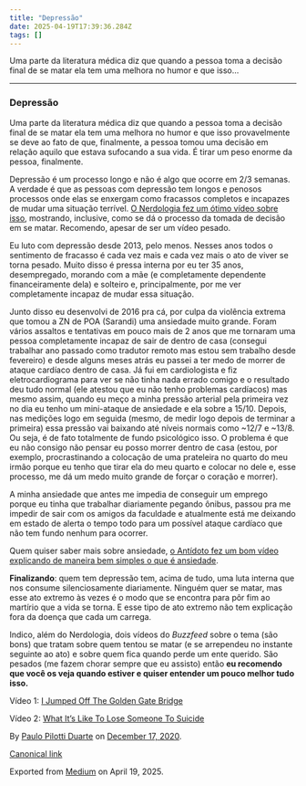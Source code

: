```yaml
---
title: "Depressão"
date: 2025-04-19T17:39:36.284Z
tags: []
---
```


Uma parte da literatura médica diz que quando a pessoa toma a decisão final de se matar ela tem uma melhora no humor e que isso…

* * *

### Depressão

Uma parte da literatura médica diz que quando a pessoa toma a decisão final de se matar ela tem uma melhora no humor e que isso provavelmente se deve ao fato de que, finalmente, a pessoa tomou uma decisão em relação aquilo que estava sufocando a sua vida. É tirar um peso enorme da pessoa, finalmente.

Depressão é um processo longo e não é algo que ocorre em 2/3 semanas. A verdade é que as pessoas com depressão tem longos e penosos processos onde elas se enxergam como fracassos completos e incapazes de mudar uma situação terrível. [O Nerdologia fez um ótimo vídeo sobre isso](https://www.youtube.com/watch?v=gJBlY3opAVU), mostrando, inclusive, como se dá o processo da tomada de decisão em se matar. Recomendo, apesar de ser um vídeo pesado.

Eu luto com depressão desde 2013, pelo menos. Nesses anos todos o sentimento de fracasso é cada vez mais e cada vez mais o ato de viver se torna pesado. Muito disso é pressa interna por eu ter 35 anos, desempregado, morando com a mãe (e completamente dependente financeiramente dela) e solteiro e, principalmente, por me ver completamente incapaz de mudar essa situação.

Junto disso eu desenvolvi de 2016 pra cá, por culpa da violência extrema que tomou a ZN de POA (Sarandi) uma ansiedade muito grande. Foram vários assaltos e tentativas em pouco mais de 2 anos que me tornaram uma pessoa completamente incapaz de sair de dentro de casa (consegui trabalhar ano passado como tradutor remoto mas estou sem trabalho desde fevereiro) e desde alguns meses atrás eu passei a ter medo de morrer de ataque cardíaco dentro de casa. Já fui em cardiologista e fiz eletrocardiograma para ver se não tinha nada errado comigo e o resultado deu tudo normal (ele atestou que eu não tenho problemas cardíacos) mas mesmo assim, quando eu meço a minha pressão arterial pela primeira vez no dia eu tenho um mini-ataque de ansiedade e ela sobre a 15/10. Depois, nas medições logo em seguida (mesmo, de medir logo depois de terminar a primeira) essa pressão vai baixando até níveis normais como ~12/7 e ~13/8. Ou seja, é de fato totalmente de fundo psicológico isso. O problema é que eu não consigo não pensar eu posso morrer dentro de casa (estou, por exemplo, procrastinando a colocação de uma prateleira no quarto do meu irmão porque eu tenho que tirar ela do meu quarto e colocar no dele e, esse processo, me dá um medo muito grande de forçar o coração e morrer).

A minha ansiedade que antes me impedia de conseguir um emprego porque eu tinha que trabalhar diariamente pegando ônibus, passou pra me impedir de sair com os amigos da faculdade e atualmente está me deixando em estado de alerta o tempo todo para um possível ataque cardíaco que não tem fundo nenhum para ocorrer.

Quem quiser saber mais sobre ansiedade, [o Antídoto fez um bom vídeo explicando de maneira bem simples o que é ansiedade](https://www.youtube.com/watch?v=VoPn3UYDg6A).

**Finalizando**: quem tem depressão tem, acima de tudo, uma luta interna que nos consume silenciosamente diariamente. Ninguém quer se matar, mas esse ato extremo às vezes é o modo que se encontra para pôr fim ao martírio que a vida se torna. E esse tipo de ato extremo não tem explicação fora da doença que cada um carrega.

Indico, além do Nerdologia, dois vídeos do _Buzzfeed_ sobre o tema (são bons) que tratam sobre quem tentou se matar (e se arrependeu no instante seguinte ao ato) e sobre quem fica quando perde um ente querido. São pesados (me fazem chorar sempre que eu assisto) então **eu recomendo que você os veja quando estiver e quiser entender um pouco melhor tudo isso.**

Vídeo 1: [I Jumped Off The Golden Gate Bridge](https://www.youtube.com/watch?v=WcSUs9iZv-g)

Vídeo 2: [What It’s Like To Lose Someone To Suicide](https://www.youtube.com/watch?v=Jjh1W_TbUNY)

By [Paulo Pilotti Duarte](https://medium.com/@paulopilotti) on [December 17, 2020](https://medium.com/p/4cce4dfa4f78).

[Canonical link](https://medium.com/@paulopilotti/depress%C3%A3o-4cce4dfa4f78)

Exported from [Medium](https://medium.com) on April 19, 2025.